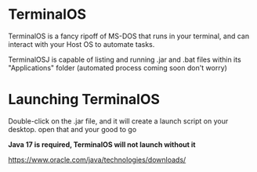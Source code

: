 # TerminalOS
TerminalOS is a fancy ripoff of MS-DOS that runs in your terminal, and can interact with your Host OS to automate tasks.

TerminalOSJ is capable of listing and running .jar and .bat files within its "Applications" folder (automated process coming soon don't worry)

# Launching TerminalOS
Double-click on the .jar file, and it will create a launch script on your desktop. open that and your good to go

**Java 17 is required, TerminalOS will not launch without it**

https://www.oracle.com/java/technologies/downloads/
